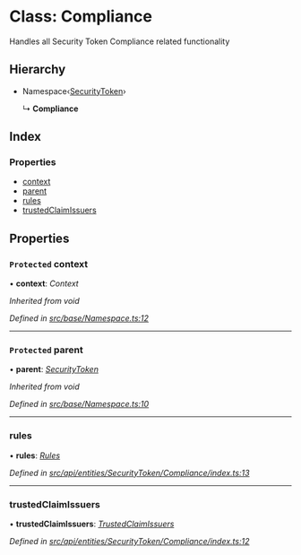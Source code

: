 # Class: Compliance

Handles all Security Token Compliance related functionality

## Hierarchy

* Namespace‹[SecurityToken](securitytoken.md)›

  ↳ **Compliance**

## Index

### Properties

* [context](compliance.md#protected-context)
* [parent](compliance.md#protected-parent)
* [rules](compliance.md#rules)
* [trustedClaimIssuers](compliance.md#trustedclaimissuers)

## Properties

### `Protected` context

• **context**: *Context*

*Inherited from void*

*Defined in [src/base/Namespace.ts:12](https://github.com/PolymathNetwork/polymesh-sdk/blob/2ca45cb/src/base/Namespace.ts#L12)*

___

### `Protected` parent

• **parent**: *[SecurityToken](securitytoken.md)*

*Inherited from void*

*Defined in [src/base/Namespace.ts:10](https://github.com/PolymathNetwork/polymesh-sdk/blob/2ca45cb/src/base/Namespace.ts#L10)*

___

###  rules

• **rules**: *[Rules](rules.md)*

*Defined in [src/api/entities/SecurityToken/Compliance/index.ts:13](https://github.com/PolymathNetwork/polymesh-sdk/blob/2ca45cb/src/api/entities/SecurityToken/Compliance/index.ts#L13)*

___

###  trustedClaimIssuers

• **trustedClaimIssuers**: *[TrustedClaimIssuers](trustedclaimissuers.md)*

*Defined in [src/api/entities/SecurityToken/Compliance/index.ts:12](https://github.com/PolymathNetwork/polymesh-sdk/blob/2ca45cb/src/api/entities/SecurityToken/Compliance/index.ts#L12)*
